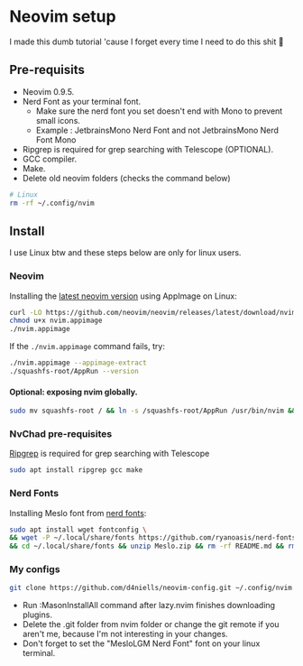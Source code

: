 # Neovim setup
I made this dumb tutorial 'cause I forget every time I need to do this shit 💩

## Pre-requisits
- Neovim 0.9.5.
- Nerd Font as your terminal font.
  - Make sure the nerd font you set doesn't end with Mono to prevent small icons.
  - Example : JetbrainsMono Nerd Font and not JetbrainsMono Nerd Font Mono
- Ripgrep is required for grep searching with Telescope (OPTIONAL).
- GCC compiler.
- Make.
- Delete old neovim folders (checks the command below)
```bash
# Linux
rm -rf ~/.config/nvim
```
## Install 
I use Linux btw and these steps below are only for linux users.

### Neovim
Installing the [latest neovim version](https://github.com/neovim/neovim/wiki/Installing-Neovim/921fe8c40c34dd1f3fb35d5b48c484db1b8ae94b#linux) using AppImage on Linux:

```bash
curl -LO https://github.com/neovim/neovim/releases/latest/download/nvim.appimage
chmod u+x nvim.appimage
./nvim.appimage
```

If the `./nvim.appimage` command fails, try:

```bash
./nvim.appimage --appimage-extract
./squashfs-root/AppRun --version
```

#### Optional: exposing nvim globally.
```bash
sudo mv squashfs-root / && ln -s /squashfs-root/AppRun /usr/bin/nvim && nvim
```

### NvChad pre-requisites
[Ripgrep](https://github.com/BurntSushi/ripgrep) is required for grep searching with Telescope
```bash
sudo apt install ripgrep gcc make
```

### Nerd Fonts
Installing Meslo font from [nerd fonts](https://www.nerdfonts.com/):

```bash
sudo apt install wget fontconfig \
&& wget -P ~/.local/share/fonts https://github.com/ryanoasis/nerd-fonts/releases/latest/download/Meslo.zip \
&& cd ~/.local/share/fonts && unzip Meslo.zip && rm -rf README.md && rm -rf LICENSE.txt && rm -rf Meslo.zip && fc-cache -fv
```

### My configs
```bash
git clone https://github.com/d4niells/neovim-config.git ~/.config/nvim && nvim
```
- Run :MasonInstallAll command after lazy.nvim finishes downloading plugins.
- Delete the .git folder from nvim folder or change the git remote if you aren't me, because I'm not interesting in your changes.
- Don't forget to set the "MesloLGM Nerd Font" font on your linux terminal.
